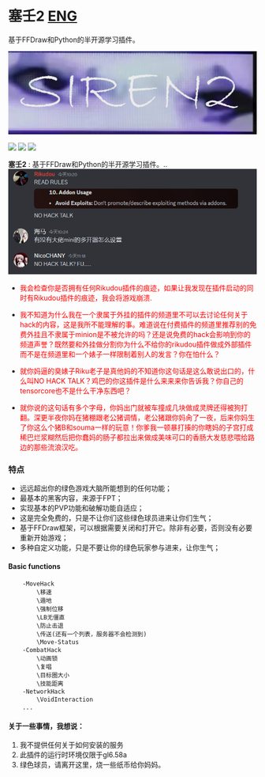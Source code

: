 # 塞壬2 [ENG](https://github.com/extrant/SIREN2/blob/main/README_EN.md)
基于FFDraw和Python的半开源学习插件。

![](https://github.com/extrant/SIREN2/blob/main/images/1.png?raw=true)

![](https://img.shields.io/badge/Experimental%20and%20highly%20dangerous-8A2BE2) ![](https://img.shields.io/badge/If%20you%20are%20a%20green%20player,%20please%20get%20the%20hell%20out%20of%20here-8A2BE2) ![](https://img.shields.io/badge/I%20don't%20even%20look%20down%20on%20%3CGreen%20Player%3E-8A2BE2)

**塞壬2** : 基于FFDraw和Python的半开源学习插件。..
![](https://github.com/extrant/IMGSave/blob/main/BD0F9DE4801C6989C0EF0C3DA6DB32FC.png?raw=true)
- <font color=red>我会检查你是否拥有任何Rikudou插件的痕迹，如果让我发现在插件启动的同时有Rikudou插件的痕迹，我会将游戏崩溃.</font>

- <font color=red>我不知道为什么我在一个隶属于外挂的插件的频道里不可以去讨论任何关于hack的内容，这是我所不能理解的事。难道说在付费插件的频道里推荐别的免费外挂且不隶属于minion是不被允许的吗？还是说免费的hack会影响到你的频道声誉？既然要和外挂做分割你为什么不给你的rikudou插件做成外部插件而不是在频道里和一个婊子一样限制着别人的发言？你在怕什么？</font>

- <font color=red>就你妈逼的臭婊子Riku老子是真他妈的不知道你这句话是这么敢说出口的，什么叫NO HACK TALK？鸡巴的你这插件是什么来来来你告诉我？你自己的tensorcore也不是什么干净东西吧？</font>

- <font color=red>就你说的这句话有多个字母，你妈出门就被车撞成几块做成灵牌还得被狗打翻。深更半夜你妈在猪棚跟老公猪调情，老公猪跟你妈肏了一夜，后来你妈生了你这么个猪B和souma一样的玩意！你爹我一顿暴打揍的你瞎妈的子宫打成稀巴烂浆糊然后把你蠢妈的肠子都拉出来做成美味可口的香肠大发慈悲喂给路边的那些流浪汉吃。</font>
### 特点

- 远远超出你的绿色游戏大脑所能想到的任何功能；
- 最基本的黑客内容，来源于FPT；
- 实现基本的PVP功能和破解功能自适应；
- 这是完全免费的，只是不让你们这些绿色球员进来让你们生气；
- 基于FFDraw框架，可以根据需要关闭和打开它。除非有必要，否则没有必要重新开始游戏；
- 多种自定义功能，只是不要让你的绿色玩家参与进来，让你生气；

#### Basic functions

        -MoveHack
            \移速
            \遁地
            \强制位移
            \LB无僵直
            \防止击退
            \传送(还有一个列表，服务器不会检测到)
            \Move-Status
        -CombatHack
            \动画锁
            \复唱
            \目标圈大小
            \技能距离
        -NetworkHack
            \VoidInteraction
        ...

#### 关于一些事情，我想说：
1. 我不提供任何关于如何安装的服务
2. 此插件的运行时环境仅限于gl6.58a
3. 绿色球员，请离开这里，烧一些纸币给你妈妈。
